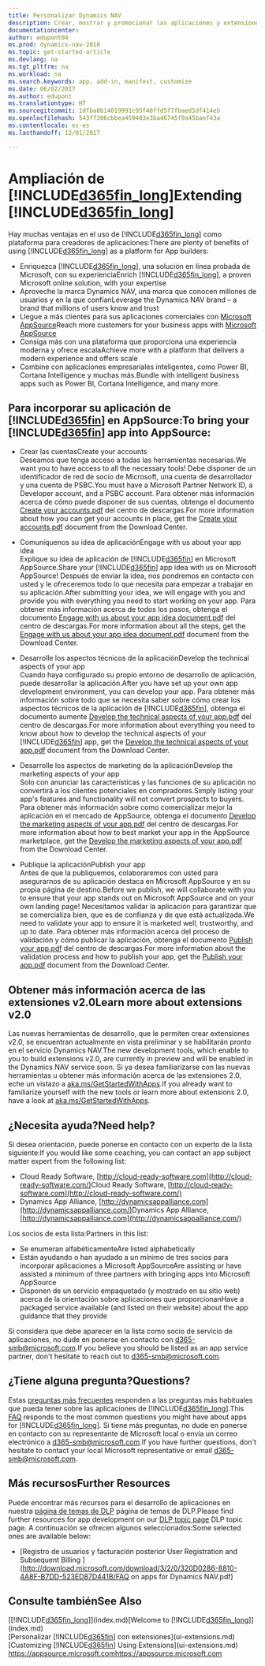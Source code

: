 ```yaml
---
title: Personalizar Dynamics NAV
description: Crear, mostrar y promocionar las aplicaciones y extensiones de Dynamics NAV.
documentationcenter: 
author: edupont04
ms.prod: dynamics-nav-2018
ms.topic: get-started-article
ms.devlang: na
ms.tgt_pltfrm: na
ms.workload: na
ms.search.keywords: app, add-in, manifest, customize
ms.date: 06/02/2017
ms.author: edupont
ms.translationtype: HT
ms.sourcegitcommit: 1dfba8b14019991c95f40ffd5f7fbaed5df414eb
ms.openlocfilehash: 543ff306cbbea459483e3ba46745f9a45baef43a
ms.contentlocale: es-es
ms.lasthandoff: 12/01/2017

---
```

# <a name="extending-included365finlongincludesd365finlongmdmd"></a><span data-ttu-id="76590-103">Ampliación de [!INCLUDE[d365fin_long](includes/d365fin_long_md.md)]</span><span class="sxs-lookup"><span data-stu-id="76590-103">Extending [!INCLUDE[d365fin_long](includes/d365fin_long_md.md)]</span></span>
<span data-ttu-id="76590-104">Hay muchas ventajas en el uso de [!INCLUDE[d365fin_long](includes/d365fin_long_md.md)] como plataforma para creadores de aplicaciones:</span><span class="sxs-lookup"><span data-stu-id="76590-104">There are plenty of benefits of using [!INCLUDE[d365fin_long](includes/d365fin_long_md.md)] as a platform for App builders:</span></span>

* <span data-ttu-id="76590-105">Enriquezca [!INCLUDE[d365fin_long](includes/d365fin_long_md.md)], una solución en línea probada de Microsoft, con su experiencia</span><span class="sxs-lookup"><span data-stu-id="76590-105">Enrich [!INCLUDE[d365fin_long](includes/d365fin_long_md.md)], a proven Microsoft online solution, with your expertise</span></span>  
* <span data-ttu-id="76590-106">Aproveche la marca Dynamics NAV, una marca que conocen millones de usuarios y en la que confían</span><span class="sxs-lookup"><span data-stu-id="76590-106">Leverage the Dynamics NAV brand – a brand that millions of users know and trust</span></span>  
* <span data-ttu-id="76590-107">Llegue a más clientes para sus aplicaciones comerciales con [Microsoft AppSource](https://appsource.microsoft.com/)</span><span class="sxs-lookup"><span data-stu-id="76590-107">Reach more customers for your business apps with [Microsoft AppSource](https://appsource.microsoft.com/)</span></span>  
* <span data-ttu-id="76590-108">Consiga más con una plataforma que proporciona una experiencia moderna y ofrece escala</span><span class="sxs-lookup"><span data-stu-id="76590-108">Achieve more with a platform that delivers a modern experience and offers scale</span></span>  
* <span data-ttu-id="76590-109">Combine con aplicaciones empresariales inteligentes, como Power BI, Cortana Intelligence y muchas más.</span><span class="sxs-lookup"><span data-stu-id="76590-109">Bundle with intelligent business apps such as Power BI, Cortana Intelligence, and many more.</span></span>  

## <a name="to-bring-your-included365finincludesd365finmdmd-app-into-appsource"></a><span data-ttu-id="76590-110">Para incorporar su aplicación de [!INCLUDE[d365fin](includes/d365fin_md.md)] en AppSource:</span><span class="sxs-lookup"><span data-stu-id="76590-110">To bring your [!INCLUDE[d365fin](includes/d365fin_md.md)] app into AppSource:</span></span>
+ <span data-ttu-id="76590-111">Crear las cuentas</span><span class="sxs-lookup"><span data-stu-id="76590-111">Create your accounts</span></span>  
<span data-ttu-id="76590-112">Deseamos que tenga acceso a todas las herramientas necesarias.</span><span class="sxs-lookup"><span data-stu-id="76590-112">We want you to have access to all the necessary tools!</span></span> <span data-ttu-id="76590-113">Debe disponer de un identificador de red de socio de Microsoft, una cuenta de desarrollador y una cuenta de PSBC.</span><span class="sxs-lookup"><span data-stu-id="76590-113">You must have a Microsoft Partner Network ID, a Developer account, and a PSBC account.</span></span>
<span data-ttu-id="76590-114">Para obtener más información acerca de cómo puede disponer de sus cuentas, obtenga el documento [Create your accounts.pdf](https://go.microsoft.com/fwlink/?linkid=841514) del centro de descargas.</span><span class="sxs-lookup"><span data-stu-id="76590-114">For more information about how you can get your accounts in place, get the [Create your accounts.pdf](https://go.microsoft.com/fwlink/?linkid=841514) document from the Download Center.</span></span>

+ <span data-ttu-id="76590-115">Comuníquenos su idea de aplicación</span><span class="sxs-lookup"><span data-stu-id="76590-115">Engage with us about your app idea</span></span>  
<span data-ttu-id="76590-116">Explique su idea de aplicación de [!INCLUDE[d365fin](includes/d365fin_md.md)] en Microsoft AppSource.</span><span class="sxs-lookup"><span data-stu-id="76590-116">Share your [!INCLUDE[d365fin](includes/d365fin_md.md)] app idea with us on Microsoft AppSource!</span></span> <span data-ttu-id="76590-117">Después de enviar la idea, nos pondremos en contacto con usted y le ofreceremos todo lo que necesita para empezar a trabajar en su aplicación.</span><span class="sxs-lookup"><span data-stu-id="76590-117">After submitting your idea, we will engage with you and provide you with everything you need to start working on your app.</span></span>
<span data-ttu-id="76590-118">Para obtener más información acerca de todos los pasos, obtenga el documento [Engage with us about your app idea document.pdf](https://go.microsoft.com/fwlink/?linkid=841515) del centro de descargas.</span><span class="sxs-lookup"><span data-stu-id="76590-118">For more information about all the steps, get the [Engage with us about your app idea document.pdf](https://go.microsoft.com/fwlink/?linkid=841515) document from the Download Center.</span></span>

+ <span data-ttu-id="76590-119">Desarrolle los aspectos técnicos de la aplicación</span><span class="sxs-lookup"><span data-stu-id="76590-119">Develop the technical aspects of your app</span></span>    
<span data-ttu-id="76590-120">Cuando haya configurado su propio entorno de desarrollo de aplicación, puede desarrollar la aplicación.</span><span class="sxs-lookup"><span data-stu-id="76590-120">After you have set up your own app development environment, you can develop your app.</span></span>
<span data-ttu-id="76590-121">Para obtener más información sobre todo que se necesita saber sobre cómo crear los aspectos técnicos de la aplicación de [!INCLUDE[d365fin](includes/d365fin_md.md)], obtenga el documento aumente [Develop the technical aspects of your app.pdf](https://go.microsoft.com/fwlink/?linkid=841516) del centro de descargas.</span><span class="sxs-lookup"><span data-stu-id="76590-121">For more information about everything you need to know about how to develop the technical aspects of your [!INCLUDE[d365fin](includes/d365fin_md.md)] app, get the [Develop the technical aspects of your app.pdf](https://go.microsoft.com/fwlink/?linkid=841516) document from the Download Center.</span></span>

+ <span data-ttu-id="76590-122">Desarrolle los aspectos de marketing de la aplicación</span><span class="sxs-lookup"><span data-stu-id="76590-122">Develop the marketing aspects of your app</span></span>  
<span data-ttu-id="76590-123">Solo con anunciar las características y las funciones de su aplicación no convertirá a los clientes potenciales en compradores.</span><span class="sxs-lookup"><span data-stu-id="76590-123">Simply listing your app's features and functionality will not convert prospects to buyers.</span></span> <span data-ttu-id="76590-124">Para obtener más información sobre como comercializar mejor la aplicación en el mercado de AppSource, obtenga el documento [Develop the marketing aspects of your app.pdf](https://go.microsoft.com/fwlink/?linkid=841518) del centro de descargas.</span><span class="sxs-lookup"><span data-stu-id="76590-124">For more information about how to best market your app in the AppSource marketplace, get the [Develop the marketing aspects of your app.pdf](https://go.microsoft.com/fwlink/?linkid=841518) from the Download Center.</span></span>

+ <span data-ttu-id="76590-125">Publique la aplicación</span><span class="sxs-lookup"><span data-stu-id="76590-125">Publish your app</span></span>  
<span data-ttu-id="76590-126">Antes de que la publiquemos, colaboraremos con usted para asegurarnos de su aplicación destaca en Microsoft AppSource y en su propia página de destino.</span><span class="sxs-lookup"><span data-stu-id="76590-126">Before we publish, we will collaborate with you to ensure that your app stands out on Microsoft AppSource and on your own landing page!</span></span> <span data-ttu-id="76590-127">Necesitamos validar la aplicación para garantizar que se comercializa bien, que es de confianza y de que está actualizada.</span><span class="sxs-lookup"><span data-stu-id="76590-127">We need to validate your app to ensure it is marketed well, trustworthy, and up to date.</span></span>
<span data-ttu-id="76590-128">Para obtener más información acerca del proceso de validación y cómo publicar la aplicación, obtenga el documento [Publish your app.pdf](https://go.microsoft.com/fwlink/?linkid=841517) del centro de descargas.</span><span class="sxs-lookup"><span data-stu-id="76590-128">For more information about the validation process and how to publish your app, get the [Publish your app.pdf](https://go.microsoft.com/fwlink/?linkid=841517) document from the Download Center.</span></span>

## <a name="learn-more-about-extensions-v20"></a><span data-ttu-id="76590-129">Obtener más información acerca de las extensiones v2.0</span><span class="sxs-lookup"><span data-stu-id="76590-129">Learn more about extensions v2.0</span></span>
<span data-ttu-id="76590-130">Las nuevas herramientas de desarrollo, que le permiten crear extensiones v2.0, se encuentran actualmente en vista preliminar y se habilitarán pronto en el servicio Dynamics NAV.</span><span class="sxs-lookup"><span data-stu-id="76590-130">The new development tools, which enable to you to build extensions v2.0, are currently in preview and will be enabled in the Dynamics NAV service soon.</span></span> <span data-ttu-id="76590-131">Si ya desea familiarizarse con las nuevas herramientas u obtener más información acerca de las extensiones 2.0, eche un vistazo a [aka.ms/GetStartedWithApps](http://aka.ms/GetStartedWithApps).</span><span class="sxs-lookup"><span data-stu-id="76590-131">If you already want to familiarize yourself with the new tools or learn more about extensions 2.0, have a look at [aka.ms/GetStartedWithApps](http://aka.ms/GetStartedWithApps).</span></span>  

## <a name="need-help"></a><span data-ttu-id="76590-132">¿Necesita ayuda?</span><span class="sxs-lookup"><span data-stu-id="76590-132">Need help?</span></span>
<span data-ttu-id="76590-133">Si desea orientación, puede ponerse en contacto con un experto de la lista siguiente:</span><span class="sxs-lookup"><span data-stu-id="76590-133">If you would like some coaching, you can contact an app subject matter expert from the following list:</span></span>

* <span data-ttu-id="76590-134">Cloud Ready Software, [http://cloud-ready-software.com](http://cloud-ready-software.com/)</span><span class="sxs-lookup"><span data-stu-id="76590-134">Cloud Ready Software, [http://cloud-ready-software.com](http://cloud-ready-software.com/)</span></span>  
* <span data-ttu-id="76590-135">Dynamics App Alliance, [http://dynamicsappalliance.com](http://dynamicsappalliance.com/)</span><span class="sxs-lookup"><span data-stu-id="76590-135">Dynamics App Alliance, [http://dynamicsappalliance.com](http://dynamicsappalliance.com/)</span></span>

<span data-ttu-id="76590-136">Los socios de esta lista:</span><span class="sxs-lookup"><span data-stu-id="76590-136">Partners in this list:</span></span>

* <span data-ttu-id="76590-137">Se enumeran alfabéticamente</span><span class="sxs-lookup"><span data-stu-id="76590-137">Are listed alphabetically</span></span>  
* <span data-ttu-id="76590-138">Están ayudando o han ayudado a un mínimo de tres socios para incorporar aplicaciones a Microsoft AppSource</span><span class="sxs-lookup"><span data-stu-id="76590-138">Are assisting or have assisted a minimum of three partners with bringing apps into Microsoft AppSource</span></span>  
* <span data-ttu-id="76590-139">Disponen de un servicio empaquetado (y mostrado en su sitio web) acerca de la orientación sobre aplicaciones que proporcionan</span><span class="sxs-lookup"><span data-stu-id="76590-139">Have a packaged service available (and listed on their website) about the app guidance that they provide</span></span>  

<span data-ttu-id="76590-140">Si considera que debe aparecer en la lista como socio de servicio de aplicaciones, no dude en ponerse en contacto con [d365-smb@microsoft.com](mailto:d365-smb@microsoft.com).</span><span class="sxs-lookup"><span data-stu-id="76590-140">If you believe you should be listed as an app service partner, don't hesitate to reach out to [d365-smb@microsoft.com](mailto:d365-smb@microsoft.com).</span></span>

## <a name="questions"></a><span data-ttu-id="76590-141">¿Tiene alguna pregunta?</span><span class="sxs-lookup"><span data-stu-id="76590-141">Questions?</span></span>
<span data-ttu-id="76590-142">Estas [preguntas más frecuentes](https://go.microsoft.com/fwlink/?linkid=841520) responden a las preguntas más habituales que pueda tener sobre las aplicaciones de [!INCLUDE[d365fin_long](includes/d365fin_long_md.md)].</span><span class="sxs-lookup"><span data-stu-id="76590-142">This [FAQ](https://go.microsoft.com/fwlink/?linkid=841520) responds to the most common questions you might have about apps for [!INCLUDE[d365fin_long](includes/d365fin_long_md.md)].</span></span> <span data-ttu-id="76590-143">Si tiene más preguntas, no dude en ponerse en contacto con su representante de Microsoft local o envía un correo electrónico a [d365-smb@microsoft.com](mailto:d365-smb@microsoft.com).</span><span class="sxs-lookup"><span data-stu-id="76590-143">If you have further questions, don't hesitate to contact your local Microsoft representative or email [d365-smb@microsoft.com](mailto:d365-smb@microsoft.com).</span></span>

## <a name="further-resources"></a><span data-ttu-id="76590-144">Más recursos</span><span class="sxs-lookup"><span data-stu-id="76590-144">Further Resources</span></span>
<span data-ttu-id="76590-145">Puede encontrar más recursos para el desarrollo de aplicaciones en nuestra [página de temas de DLP](https://mbspartner.microsoft.com/BFI/Topic/76) página de temas de DLP.</span><span class="sxs-lookup"><span data-stu-id="76590-145">Please find further resources for app development on our [DLP topic page](https://mbspartner.microsoft.com/BFI/Topic/76) DLP topic page.</span></span> <span data-ttu-id="76590-146">A continuación se ofrecen algunos seleccionados:</span><span class="sxs-lookup"><span data-stu-id="76590-146">Some selected ones are available below:</span></span>
-   [<span data-ttu-id="76590-147">Registro de usuarios y facturación posterior </span><span class="sxs-lookup"><span data-stu-id="76590-147">User Registration and Subsequent Billing </span></span>](http://download.microsoft.com/download/3/2/0/320D0286-8810-4A8F-B7DD-523ED87D441B/FAQ on apps for Dynamics NAV.pdf)



## <a name="see-also"></a><span data-ttu-id="76590-148">Consulte también</span><span class="sxs-lookup"><span data-stu-id="76590-148">See Also</span></span>
<span data-ttu-id="76590-149">[[!INCLUDE[d365fin_long](includes/d365fin_long_md.md)]](index.md)</span><span class="sxs-lookup"><span data-stu-id="76590-149">[Welcome to [!INCLUDE[d365fin_long](includes/d365fin_long_md.md)]](index.md)</span></span>  
<span data-ttu-id="76590-150">[Personalizar [!INCLUDE[d365fin](includes/d365fin_md.md)] con extensiones](ui-extensions.md)</span><span class="sxs-lookup"><span data-stu-id="76590-150">[Customizing [!INCLUDE[d365fin](includes/d365fin_md.md)] Using Extensions](ui-extensions.md)</span></span>  
[<span data-ttu-id="76590-151">https://appsource.microsoft.com</span><span class="sxs-lookup"><span data-stu-id="76590-151">https://appsource.microsoft.com</span></span>](https://appsource.microsoft.com/en-us/marketplace/apps?product=dynamics-365-for-financials&page=1)

